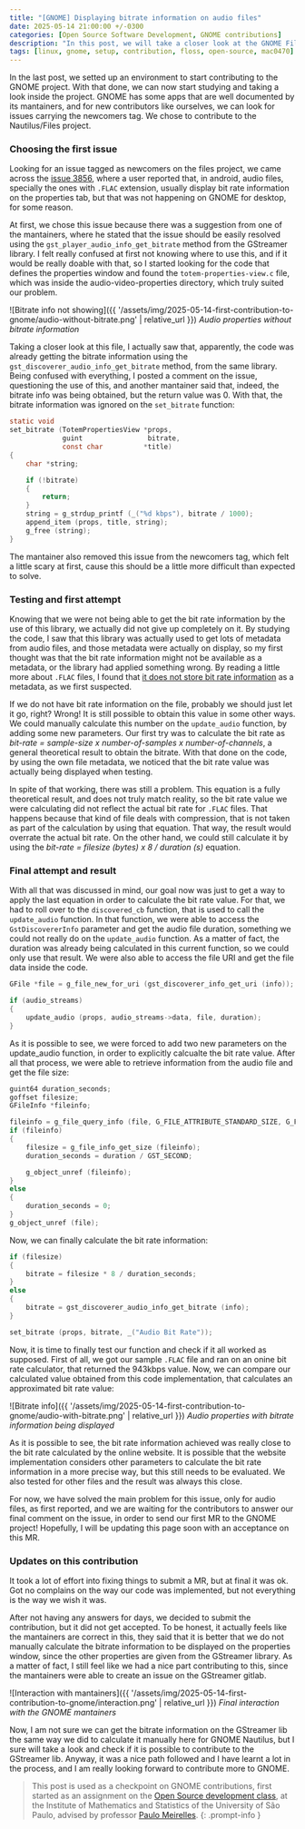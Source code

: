 ```yaml
---
title: "[GNOME] Displaying bitrate information on audio files"
date: 2025-05-14 21:00:00 +/-0300
categories: [Open Source Software Development, GNOME contributions]
description: "In this post, we will take a closer look at the GNOME Files issue 3856, in which we want to show the bitrate information for audio files when accessing its properties"
tags: [linux, gnome, setup, contribution, floss, open-source, mac0470]
---
```


In the last post, we setted up an environment to start contributing to the GNOME project. With that done, we can now start studying and taking a look inside the project. GNOME has some apps that are well documented by its mantainers, and for new contributors like ourselves, we can look for issues carrying the newcomers tag. We chose to contribute to the Nautilus/Files project.

### Choosing the first issue

Looking for an issue tagged as newcomers on the files project, we came across the [issue 3856](https://gitlab.gnome.org/GNOME/nautilus/-/issues/3856#note_2438004), where a user reported that, in android, audio files, specially the ones with `.FLAC` extension, usually display bit rate information on the properties tab, but that was not happening on GNOME for desktop, for some reason.

At first, we chose this issue because there was a suggestion from one of the mantainers, where he stated that the issue should be easily resolved using the `gst_player_audio_info_get_bitrate` method from the GStreamer library. I felt really confused at first not knowing where to use this, and if it would be really doable with that, so I started looking for the code that defines the properties window and found the `totem-properties-view.c` file, which was inside the audio-video-properties directory, which truly suited our problem. 

![Bitrate info not showing]({{ '/assets/img/2025-05-14-first-contribution-to-gnome/audio-without-bitrate.png' | relative_url }})
_Audio properties without bitrate information_

Taking a closer look at this file, I actually saw that, apparently, the code was already getting the bitrate information using the `gst_discoverer_audio_info_get_bitrate` method, from the same library. Being confused with everything, I posted a comment on the issue, questioning the use of this, and another mantainer said that, indeed, the bitrate info was being obtained, but the return value was 0. With that, the bitrate information was ignored on the `set_bitrate` function:

```c
static void
set_bitrate (TotemPropertiesView *props,
             guint                bitrate,
             const char          *title)
{
    char *string;

    if (!bitrate)
    {
        return;
    }
    string = g_strdup_printf (_("%d kbps"), bitrate / 1000);
    append_item (props, title, string);
    g_free (string);
}
```

The mantainer also removed this issue from the newcomers tag, which felt a little scary at first, cause this should be a little more difficult than expected to solve.

### Testing and first attempt

Knowing that we were not being able to get the bit rate information by the use of this library, we actually did not give up completely on it. By studying the code, I saw that this library was actually used to get lots of metadata from audio files, and those metadata were actually on display, so my first thought was that the bit rate information might not be available as a metadata, or the library had applied something wrong. By reading a little more about `.FLAC` files, I found that [it does not store bit rate information](https://datatracker.ietf.org/doc/rfc9639/) as a metadata, as we first suspected.

If we do not have bit rate information on the file, probably we should just let it go, right? Wrong! It is still possible to obtain this value in some other ways. We could manually calculate this number on the `update_audio` function, by adding some new parameters. Our first try was to calculate the bit rate as _bit-rate = sample-size x number-of-samples x number-of-channels_, a general theoretical result to obtain the bitrate. With that done on the code, by using the own file metadata, we noticed that the bit rate value was actually being displayed when testing.

In spite of that working, there was still a problem. This equation is a fully theoretical result, and does not truly match reality, so the bit rate value we were calculating did not reflect the actual bit rate for `.FLAC` files. That happens because that kind of file deals with compression, that is not taken as part of the calculation by using that equation. That way, the result would overrate the actual bit rate. On the other hand, we could still calculate it by using the _bit-rate = filesize (bytes) x 8 / duration (s)_ equation.

### Final attempt and result

With all that was discussed in mind, our goal now was just to get a way to apply the last equation in order to calculate the bit rate value. For that, we had to roll over to the `discovered_cb` function, that is used to call the `update_audio` function. In that function, we were able to access the `GstDiscovererInfo` parameter and get the audio file duration, something we could not really do on the `update_audio` function. As a matter of fact, the duration was already being calculated in this current function, so we could only use that result. We were also able to access the file URI and get the file data inside the code.

```c
GFile *file = g_file_new_for_uri (gst_discoverer_info_get_uri (info));

if (audio_streams)
{
    update_audio (props, audio_streams->data, file, duration);
}
```

As it is possible to see, we were forced to add two new parameters on the update_audio function, in order to explicitly calcualte the bit rate value. After all that process, we were able to retrieve information from the audio file and get the file size:

```c
guint64 duration_seconds;
goffset filesize;
GFileInfo *fileinfo;

fileinfo = g_file_query_info (file, G_FILE_ATTRIBUTE_STANDARD_SIZE, G_FILE_QUERY_INFO_NONE, NULL, NULL);
if (fileinfo) 
{
    filesize = g_file_info_get_size (fileinfo);
    duration_seconds = duration / GST_SECOND;

    g_object_unref (fileinfo);
}
else 
{
    duration_seconds = 0;
}
g_object_unref (file);
```

Now, we can finally calculate the bit rate information:

```c
if (filesize)
{
    bitrate = filesize * 8 / duration_seconds;
}
else 
{
    bitrate = gst_discoverer_audio_info_get_bitrate (info);
}

set_bitrate (props, bitrate, _("Audio Bit Rate"));
```

Now, it is time to finally test our function and check if it all worked as supposed. First of all, we got our sample `.FLAC` file and ran on an onine bit rate calculator, that returned the 943kbps value. Now, we can compare our calculated value obtained from this code implementation, that calculates an approximated bit rate value:

![Bitrate info]({{ '/assets/img/2025-05-14-first-contribution-to-gnome/audio-with-bitrate.png' | relative_url }})
_Audio properties with bitrate information being displayed_

As it is possible to see, the bit rate information achieved was really close to the bit rate calculated by the online website. It is possible that the website implementation considers other parameters to calculate the bit rate information in a more precise way, but this still needs to be evaluated. We also tested for other files and the result was always this close.

For now, we have solved the main problem for this issue, only for audio files, as first reported, and we are waiting for the contributors to answer our final comment on the issue, in order to send our first MR to the GNOME project! Hopefully, I will be updating this page soon with an acceptance on this MR.

### Updates on this contribution

It took a lot of effort into fixing things to submit a MR, but at final it was ok. Got no complains on the way our code was implemented, but not everything is the way we wish it was. 

After not having any answers for days, we decided to submit the contribution, but it did not get accepted. To be honest, it actually feels like the mantainers are correct in this, they said that it is better that we do not manually calculate the bitrate information to be displayed on the properties window, since the other properties are given from the GStreamer library. As a matter of fact, I still feel like we had a nice part contributing to this, since the mantainers were able to create an issue on the GStreamer gitlab.

![Interaction with mantainers]({{ '/assets/img/2025-05-14-first-contribution-to-gnome/interaction.png' | relative_url }})
_Final interaction with the GNOME mantainers_

Now, I am not sure we can get the bitrate information on the GStreamer lib the same way we did to calculate it manually here for GNOME Nautilus, but I sure will take a look and check if it is possible to contribute to the GStreamer lib. Anyway, it was a nice path followed and I have learnt a lot in the process, and I am really looking forward to contribute more to GNOME.

> This post is used as a checkpoint on GNOME contributions, first started as an assignment on the [Open Source development class](https://uspdigital.usp.br/jupiterweb/obterDisciplina?sgldis=MAC0470&codcur=3122&codhab=5000), at the Institute of Mathematics and Statistics of the University of São Paulo, advised by professor [Paulo Meirelles](https://www.ime.usp.br/~paulormm/).
{: .prompt-info }